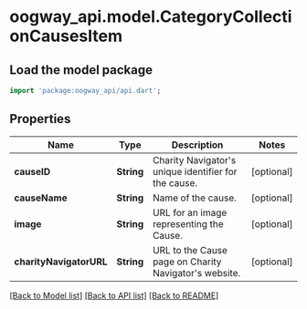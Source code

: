 # oogway_api.model.CategoryCollectionCausesItem

## Load the model package
```dart
import 'package:oogway_api/api.dart';
```

## Properties
Name | Type | Description | Notes
------------ | ------------- | ------------- | -------------
**causeID** | **String** | Charity Navigator's unique identifier for the cause. | [optional] 
**causeName** | **String** | Name of the cause. | [optional] 
**image** | **String** | URL for an image representing the Cause. | [optional] 
**charityNavigatorURL** | **String** | URL to the Cause page on Charity Navigator's website. | [optional] 

[[Back to Model list]](../README.md#documentation-for-models) [[Back to API list]](../README.md#documentation-for-api-endpoints) [[Back to README]](../README.md)


